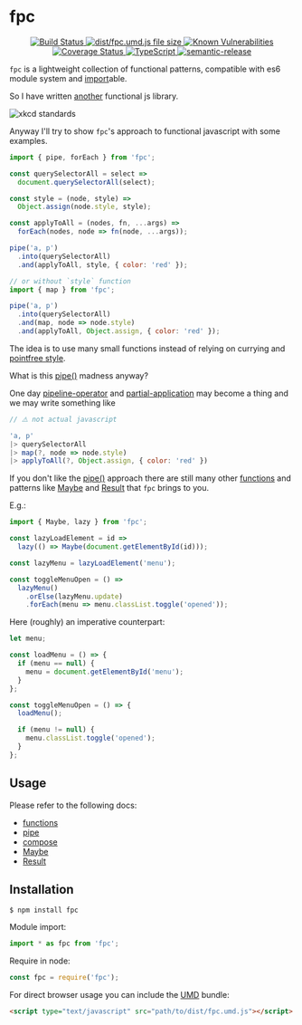 # fpc

<div align="center">
  <a href="https://travis-ci.org/emilianobovetti/fpc" target="_blank">
    <img src="https://travis-ci.org/emilianobovetti/fpc.svg?branch=master" alt="Build Status">
  </a>
  <a href="https://github.com/emilianobovetti/fpc/blob/master/dist/fpc.umd.js" target="_blank">
    <img src="https://badge-size.herokuapp.com/emilianobovetti/fpc/master/dist/fpc.umd.js" alt="dist/fpc.umd.js file size">
  </a>
  <a href="https://snyk.io/test/github/emilianobovetti/fpc?targetFile=package.json">
    <img src="https://snyk.io/test/github/emilianobovetti/fpc/badge.svg?targetFile=package.json" alt="Known Vulnerabilities" data-canonical-src="https://snyk.io/test/github/emilianobovetti/fpc?targetFile=package.json" style="max-width:100%;">
  </a>
  <a href="https://coveralls.io/github/emilianobovetti/fpc?branch=master" target="_blank">
    <img src="https://coveralls.io/repos/github/emilianobovetti/fpc/badge.svg?branch=master" alt="Coverage Status">
  </a>
  <a href="https://github.com/emilianobovetti/fpc/blob/master/src/index.d.ts" target="_blank">
    <img src="https://img.shields.io/badge/TypeScript-.d.ts-blue.svg" alt="TypeScript">
  </a>
  <a href="https://github.com/semantic-release/semantic-release" target="_blank">
    <img src="https://img.shields.io/badge/%20%20%F0%9F%93%A6%F0%9F%9A%80-semantic--release-e10079.svg" alt="semantic-release">
  </a>
</div>

`fpc` is a lightweight collection of functional patterns, compatible with es6 module system and [import][Statement-import]able.

So I have written [another][awesome-fp-js] functional js library.

![xkcd standards][xkcd-standards]

Anyway I'll try to show `fpc`'s approach to functional javascript with some examples.

```javascript
import { pipe, forEach } from 'fpc';

const querySelectorAll = select =>
  document.querySelectorAll(select);

const style = (node, style) =>
  Object.assign(node.style, style);

const applyToAll = (nodes, fn, ...args) =>
  forEach(nodes, node => fn(node, ...args));

pipe('a, p')
  .into(querySelectorAll)
  .and(applyToAll, style, { color: 'red' });

// or without `style` function
import { map } from 'fpc';

pipe('a, p')
  .into(querySelectorAll)
  .and(map, node => node.style)
  .and(applyToAll, Object.assign, { color: 'red' });
```

The idea is to use many small functions instead of relying on currying and [pointfree style][point-free].

What is this [pipe()][pipe] madness anyway?

One day [pipeline-operator][tc39-proposal-pipeline-operator] and [partial-application][tc39-proposal-partial-application] may become a thing and we may write something like

```javascript
// ⚠️ not actual javascript

'a, p'
|> querySelectorAll
|> map(?, node => node.style)
|> applyToAll(?, Object.assign, { color: 'red' })
```

If you don't like the [pipe()][pipe] approach there are still many other [functions][functions] and patterns like [Maybe][maybe-docs] and [Result][result-docs] that `fpc` brings to you.

E.g.:

```javascript
import { Maybe, lazy } from 'fpc';

const lazyLoadElement = id =>
  lazy(() => Maybe(document.getElementById(id)));

const lazyMenu = lazyLoadElement('menu');

const toggleMenuOpen = () =>
  lazyMenu()
    .orElse(lazyMenu.update)
    .forEach(menu => menu.classList.toggle('opened'));
```

Here (roughly) an imperative counterpart:

```javascript
let menu;

const loadMenu = () => {
  if (menu == null) {
    menu = document.getElementById('menu');
  }
};

const toggleMenuOpen = () => {
  loadMenu();

  if (menu != null) {
    menu.classList.toggle('opened');
  }
};
```

## Usage

Please refer to the following docs:

- [functions][functions]
- [pipe][piping-docs]
- [compose][composition-docs]
- [Maybe][maybe-docs]
- [Result][result-docs]

## Installation

```
$ npm install fpc
```

Module import:

```javascript
import * as fpc from 'fpc';
```

Require in node:

```javascript
const fpc = require('fpc');
```

For direct browser usage you can include the [UMD][umdjs-umd] bundle:

```HTML
<script type="text/javascript" src="path/to/dist/fpc.umd.js"></script>
```

[pipe]: docs/README.md#user-content-pipe

[functions]: docs/README.md
[piping-docs]: docs/piping.md
[composition-docs]: docs/composition.md
[maybe-docs]: docs/maybe.md
[result-docs]: docs/result.md

[point-free]: https://wiki.haskell.org/Pointfree
[xkcd-standards]: https://imgs.xkcd.com/comics/standards.png
[awesome-fp-js]: https://github.com/stoeffel/awesome-fp-js
[tc39-proposal-pipeline-operator]: https://github.com/tc39/proposal-pipeline-operator
[tc39-proposal-partial-application]: https://github.com/tc39/proposal-partial-application
[umdjs-umd]: https://github.com/umdjs/umd

[Statement-throw]: https://developer.mozilla.org/en-US/docs/Web/JavaScript/Reference/Statements/throw
[Statement-import]: https://developer.mozilla.org/en-US/docs/Web/JavaScript/Reference/Statements/import

[Operators-typeof]: https://developer.mozilla.org/en-US/docs/Web/JavaScript/Reference/Operators/typeof

[Glossary-falsy]: https://developer.mozilla.org/en-US/docs/Glossary/Falsy

[API-console]: https://developer.mozilla.org/en-US/docs/Web/API/console

[Glob-null]: https://developer.mozilla.org/en-US/docs/Web/JavaScript/Reference/Global_Objects/null
[Glob-undefined]: https://developer.mozilla.org/en-US/docs/Web/JavaScript/Reference/Global_Objects/undefined
[Glob-String]: https://developer.mozilla.org/en-US/docs/Web/JavaScript/Reference/Global_Objects/String
[Glob-Boolean]: https://developer.mozilla.org/en-US/docs/Web/JavaScript/Reference/Global_Objects/Boolean
[Glob-Object]: https://developer.mozilla.org/en-US/docs/Web/JavaScript/Reference/Global_Objects/Object
[Glob-NaN]: https://developer.mozilla.org/en-US/docs/Web/JavaScript/Reference/Global_Objects/NaN
[Glob-Infinity]: https://developer.mozilla.org/en-US/docs/Web/JavaScript/Reference/Global_Objects/Infinity
[Glob-Error]: https://developer.mozilla.org/en-US/docs/Web/JavaScript/Reference/Global_Objects/Error
[Glob-TypeError]: https://developer.mozilla.org/en-US/docs/Web/JavaScript/Reference/Global_Objects/TypeError
[Glob-Array-slice]: https://developer.mozilla.org/en-US/docs/Web/JavaScript/Reference/Global_Objects/Array/slice
